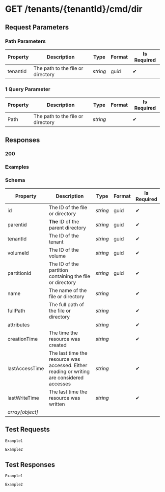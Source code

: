 # **GET**   /tenants/{tenantId}/cmd/dir

## __Request Parameters__

### Path Parameters

   | Property | Description                       | Type     | Format | Is Required |
   | -------- | --------------------------------- | -------- | ------ | ----------- |
   | tenantId | The path to the file or directory | _string_ | guid   | ✔           |

### 1 Query Parameter

 | Property | Description                       | Type     | Format | Is Required |
 | -------- | --------------------------------- | -------- | ------ | ----------- |
 | Path     | The path to the file or directory | _string_ |        | ✔           |

## __Responses__

### __200__

### Examples
  
### Schema


| Property        | Description                                                                                | Type     | Format | Is Required |
| --------------- | ------------------------------------------------------------------------------------------ | -------- | ------ | ----------- |
| id              | The ID of the file or directory                                                            | _string_ | guid   | ✔           |
| parentid        | **The** ID of the parent directory                                                             | _string_ | guid   | ✔           |
| tenantId        | The ID of the tenant                                                                       | _string_ | guid   | ✔           |
| volumeId        | The ID of the volume                                                                       | _string_ | guid   | ✔           |
| partitionId     | The ID of the partition containing the file or directory                                   | _string_ | guid   | ✔           |
| name            | The name of the file or directory                                                          | _string_ |        | ✔           |
| fullPath        | The full path of the file or directory                                                     | _string_ |        | ✔           |
| attributes      |                                                                                            | _string_ |        | ✔           |
| creationTime    | The time the resource was created                                                          | _string_ |        | ✔           |
| lastAccessTime  | The last time the resource was accessed. Either reading or writing are considered accesses | _string_ |        | ✔           |
| lastWriteTime   | The last time the resource was written                                                     | _string_ |        | ✔           |
| _array[object]_ |                                                                                            |          |        |             |

## __Test Requests__

```cURL tab= 
Example1
```

```C# tab=
Example2
```

## __Test Responses__

```cURL tab= 
Example1
```

```C# tab=
Example2
```
